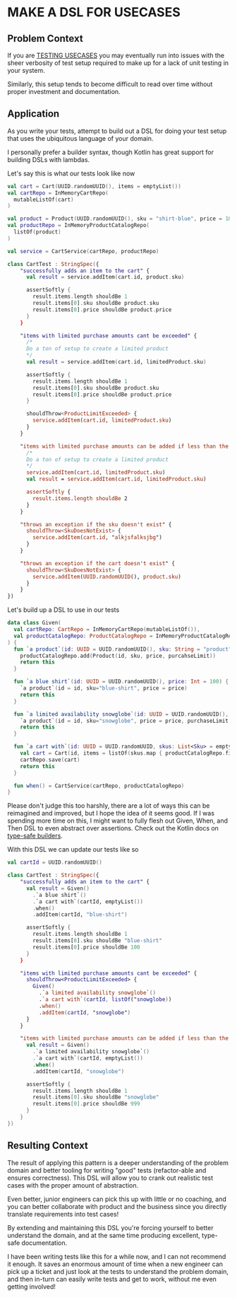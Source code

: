 # MAKE A DSL FOR USECASES

## Problem Context
If you are [TESTING USECASES](test_usecases.md) you may eventually run into issues with the sheer verbosity of test setup required to make up for a lack of unit testing in your system.

Similarly, this setup tends to become difficult to read over time without proper investment and documentation.

## Application
As you write your tests, attempt to build out a DSL for doing your test setup that uses the ubiquitous language of your domain.

I personally prefer a builder syntax, though Kotlin has great support for building DSLs with lambdas.

Let's say this is what our tests look like now
```kotlin
val cart = Cart(UUID.randomUUID(), items = emptyList())
val cartRepo = InMemoryCartRepo(
  mutableListOf(cart)
)

val product = Product(UUID.randomUUID(), sku = "shirt-blue", price = 100)
val productRepo = InMemoryProductCatalogRepo(
  listOf(product)
)

val service = CartService(cartRepo, productRepo)

class CartTest : StringSpec({
    "successfully adds an item to the cart" {
      val result = service.addItem(cart.id, product.sku)

      assertSoftly {
        result.items.length shouldBe 1
        result.items[0].sku shouldBe product.sku
        result.items[0].price shouldBe product.price
      }
    }

    "items with limited purchase amounts cant be exceeded" {
      /*
      Do a ton of setup to create a limited product
      */
      val result = service.addItem(cart.id, limitedProduct.sku)

      assertSoftly {
        result.items.length shouldBe 1
        result.items[0].sku shouldBe product.sku
        result.items[0].price shouldBe product.price
      }

      shouldThrow<ProductLimitExceeded> {
        service.addItem(cart.id, limitedProduct.sku)
      }
    }

    "items with limited purchase amounts can be added if less than the max amount" {
      /*
      Do a ton of setup to create a limited product
      */
      service.addItem(cart.id, limitedProduct.sku)
      val result = service.addItem(cart.id, limitedProduct.sku)

      assertSoftly {
        result.items.length shouldBe 2
      }
    }

    "throws an exception if the sku doesn't exist" {
      shouldThrow<SkuDoesNotExist> {
        service.addItem(cart.id, "alkjsfalksjbg")
      }
    }

    "throws an exception if the cart doesn't exist" {
      shouldThrow<SkuDoesNotExist> {
        service.addItem(UUID.randomUUID(), product.sku)
      }
    }
})
```

Let's build up a DSL to use in our tests
```kotlin
data class Given(
  val cartRepo: CartRepo = InMemoryCartRepo(mutableListOf()),
  val productCatalogRepo: ProductCatalogRepo = InMemoryProductCatalogRepo(mutableListOf()),
) {
  fun `a product`(id: UUID = UUID.randomUUID(), sku: String = "product", price: Int = 100, purchaseLimit: Int? = null) {
    productCatalogRepo.add(Product(id, sku, price, purcahseLimit))
    return this
  }

  fun `a blue shirt`(id: UUID = UUID.randomUUID(), price: Int = 100) {
    `a product`(id = id, sku="blue-shirt", price = price)
    return this
  }

  fun `a limited availability snowglobe`(id: UUID = UUID.randomUUID(), price: Int = 999, purchaseLimit: Int? = 1) {
    `a product`(id = id, sku="snowglobe", price = price, purchaseLimit = 1)
    return this
  }

  fun `a cart with`(id: UUID = UUID.randomUUID, skus: List<Sku> = emptyList()) {
    val cart = Cart(id, items = listOf(skus.map { productCatalogRepo.findBySku(it) })) 
    cartRepo.save(cart)
    return this
  }

  fun when() = CartService(cartRepo, productCatalogRepo)
}
```

Please don't judge this too harshly, there are a lot of ways this can be reimagined and improved, but I hope the idea of it seems good. If I was spending more time on this, I might want to fully flesh out Given, When, and Then DSL to even abstract over assertions. Check out the Kotlin docs on [type-safe builders](https://kotlinlang.org/docs/type-safe-builders.html#how-it-works).

With this DSL we can update our tests like so

```kotlin
val cartId = UUID.randomUUID()

class CartTest : StringSpec({
    "successfully adds an item to the cart" {
      val result = Given()
        .`a blue shirt`()
        .`a cart with`(cartId, emptyList())
        .when()
        .addItem(cartId, "blue-shirt")

      assertSoftly {
        result.items.length shouldBe 1
        result.items[0].sku shouldBe "blue-shirt"
        result.items[0].price shouldBe 100
      }
    }

    "items with limited purchase amounts cant be exceeded" {
      shouldThrow<ProductLimitExceeded> {
        Given()
          .`a limited availability snowglobe`()
          .`a cart with`(cartId, listOf("snowglobe))
          .when()
          .addItem(cartId, "snowglobe")
      }
    }

    "items with limited purchase amounts can be added if less than the max amount" {
      val result = Given()
        .`a limited availability snowglobe`()
        .`a cart with`(cartId, emptyList())
        .when()
        .addItem(cartId, "snowglobe")

      assertSoftly {
        result.items.length shouldBe 1
        result.items[0].sku shouldBe "snowglobe"
        result.items[0].price shouldBe 999
      }
    }
})
```

## Resulting Context
The result of applying this pattern is a deeper understanding of the problem domain and better tooling for writing "good" tests (refactor-able and ensures correctness). This DSL will allow you to crank out realistic test cases with the proper amount of abstraction.

Even better, junior engineers can pick this up with little or no coaching, and you can better collaborate with product and the business since you directly translate requirements into test cases!

By extending and maintaining this DSL you're forcing yourself to better understand the domain, and at the same time producing excellent, type-safe documentation.

I have been writing tests like this for a while now, and I can not recommend it enough. It saves an enormous amount of time when a new engineer can pick up a ticket and just look at the tests to understand the problem domain, and then in-turn can easily write tests and get to work, without me even getting involved!